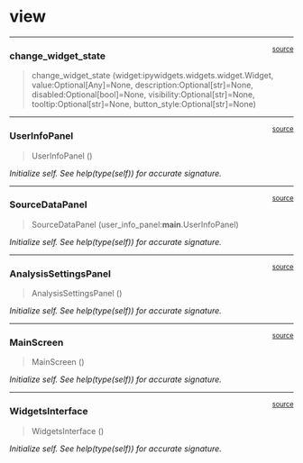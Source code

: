 # view


<!-- WARNING: THIS FILE WAS AUTOGENERATED! DO NOT EDIT! -->

------------------------------------------------------------------------

<a
href="https://github.com/ddoll/NeuralActivityCubic/blob/main/neuralactivitycubic/view.py#L19"
target="_blank" style="float:right; font-size:smaller">source</a>

### change_widget_state

>  change_widget_state (widget:ipywidgets.widgets.widget.Widget,
>                           value:Optional[Any]=None,
>                           description:Optional[str]=None,
>                           disabled:Optional[bool]=None,
>                           visibility:Optional[str]=None,
>                           tooltip:Optional[str]=None,
>                           button_style:Optional[str]=None)

------------------------------------------------------------------------

<a
href="https://github.com/ddoll/NeuralActivityCubic/blob/main/neuralactivitycubic/view.py#L42"
target="_blank" style="float:right; font-size:smaller">source</a>

### UserInfoPanel

>  UserInfoPanel ()

*Initialize self. See help(type(self)) for accurate signature.*

------------------------------------------------------------------------

<a
href="https://github.com/ddoll/NeuralActivityCubic/blob/main/neuralactivitycubic/view.py#L97"
target="_blank" style="float:right; font-size:smaller">source</a>

### SourceDataPanel

>  SourceDataPanel (user_info_panel:__main__.UserInfoPanel)

*Initialize self. See help(type(self)) for accurate signature.*

------------------------------------------------------------------------

<a
href="https://github.com/ddoll/NeuralActivityCubic/blob/main/neuralactivitycubic/view.py#L204"
target="_blank" style="float:right; font-size:smaller">source</a>

### AnalysisSettingsPanel

>  AnalysisSettingsPanel ()

*Initialize self. See help(type(self)) for accurate signature.*

------------------------------------------------------------------------

<a
href="https://github.com/ddoll/NeuralActivityCubic/blob/main/neuralactivitycubic/view.py#L360"
target="_blank" style="float:right; font-size:smaller">source</a>

### MainScreen

>  MainScreen ()

*Initialize self. See help(type(self)) for accurate signature.*

------------------------------------------------------------------------

<a
href="https://github.com/ddoll/NeuralActivityCubic/blob/main/neuralactivitycubic/view.py#L395"
target="_blank" style="float:right; font-size:smaller">source</a>

### WidgetsInterface

>  WidgetsInterface ()

*Initialize self. See help(type(self)) for accurate signature.*
